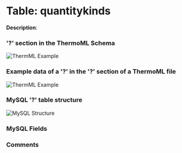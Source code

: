 # Table: quantitykinds

**Description**: 

### '?' section in the ThermoML Schema
![ThermML Example](../images/thermoml/thermoml_schema_.png)

### Example data of a '?' in the '?' section of a ThermoML file
![ThermML Example](../images/thermoml/thermoml_example_.png)

### MySQL '?' table structure
![MySQL Structure](../images/mysql/mysql_.png)

### MySQL Fields

### Comments